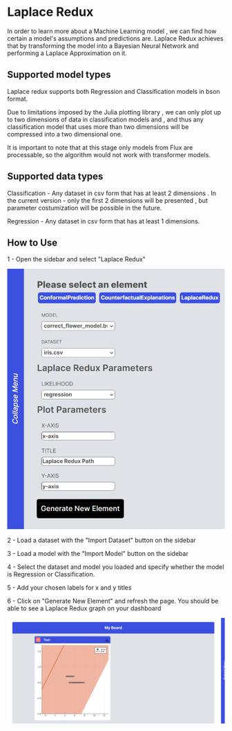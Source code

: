# Laplace Redux

In order to learn more about a Machine Learning model , we can find how certain a model's assumptions and predictions are. Laplace Redux achieves that by transforming the model into a Bayesian Neural Network and performing a Laplace Approximation on it. 

## Supported model types

Laplace redux supports both Regression and Classification models in bson format. 

Due to limitations imposed by the Julia plotting library , we can only plot up to two dimensions of data in classification models and  , and thus any classification model that uses more than two dimensions will be compressed into a two dimensional one. 

It is important to note that at this stage only models from Flux are processable, so the algorithm would not work with transformer models. 

## Supported data types

Classification - Any dataset in csv form that has at least 2 dimensions . In the current version - only the first 2 dimensions will be presented , but parameter costumization will be possible in the future.

Regression - Any dataset in csv form that has at least 1 dimensions. 


## How to Use 

1 - Open the sidebar and select "Laplace Redux"

![](../images/laplace.png)

2 - Load a dataset with the "Import Dataset" button on the sidebar 

3 - Load a model with the "Import Model" button on the sidebar 

4 - Select the dataset and model you loaded and specify whether the model is Regression or Classification. 

5 - Add your chosen labels for x and y titles 

6 - Click on "Generate New Element" and refresh the page. You should be able to see a Laplace Redux graph on your dashboard


![](../images/laplace_ready.png)